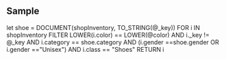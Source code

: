 ## Sample

let shoe = 
DOCUMENT(shopInventory, TO_STRING(@_key))
FOR i IN shopInventory
FILTER 
    LOWER(i.color) == LOWER(@color) AND 
    i._key != @_key AND 
    i.category == shoe.category AND
    (i.gender ==shoe.gender OR i.gender =="Unisex")
    AND i.class == "Shoes"
RETURN i